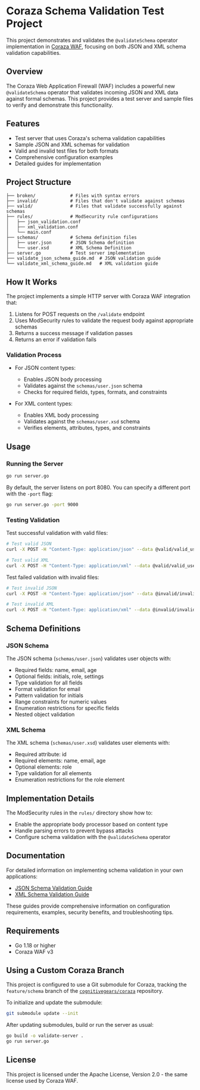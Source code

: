 # Coraza Schema Validation Test Project

This project demonstrates and validates the `@validateSchema` operator implementation in [Coraza WAF](https://github.com/corazawaf/coraza), focusing on both JSON and XML schema validation capabilities.

## Overview

The Coraza Web Application Firewall (WAF) includes a powerful new `@validateSchema` operator that validates incoming JSON and XML data against formal schemas. This project provides a test server and sample files to verify and demonstrate this functionality.

## Features

- Test server that uses Coraza's schema validation capabilities
- Sample JSON and XML schemas for validation
- Valid and invalid test files for both formats
- Comprehensive configuration examples
- Detailed guides for implementation

## Project Structure

```
├── broken/             # Files with syntax errors
├── invalid/            # Files that don't validate against schemas
├── valid/              # Files that validate successfully against schemas
├── rules/              # ModSecurity rule configurations
│   ├── json_validation.conf
│   ├── xml_validation.conf
│   └── main.conf
├── schemas/            # Schema definition files
│   ├── user.json       # JSON Schema definition
│   └── user.xsd        # XML Schema Definition
├── server.go           # Test server implementation
├── validate_json_schema_guide.md  # JSON validation guide
└── validate_xml_schema_guide.md   # XML validation guide
```

## How It Works

The project implements a simple HTTP server with Coraza WAF integration that:

1. Listens for POST requests on the `/validate` endpoint
2. Uses ModSecurity rules to validate the request body against appropriate schemas
3. Returns a success message if validation passes
4. Returns an error if validation fails

### Validation Process

- For JSON content types:
  - Enables JSON body processing
  - Validates against the `schemas/user.json` schema
  - Checks for required fields, types, formats, and constraints

- For XML content types:
  - Enables XML body processing
  - Validates against the `schemas/user.xsd` schema
  - Verifies elements, attributes, types, and constraints

## Usage

### Running the Server

```bash
go run server.go
```

By default, the server listens on port 8080. You can specify a different port with the `-port` flag:

```bash
go run server.go -port 9000
```

### Testing Validation

Test successful validation with valid files:

```bash
# Test valid JSON
curl -X POST -H "Content-Type: application/json" --data @valid/valid_user.json http://localhost:8080/validate

# Test valid XML
curl -X POST -H "Content-Type: application/xml" --data @valid/valid_user.xml http://localhost:8080/validate
```

Test failed validation with invalid files:

```bash
# Test invalid JSON
curl -X POST -H "Content-Type: application/json" --data @invalid/invalid_user.json http://localhost:8080/validate

# Test invalid XML
curl -X POST -H "Content-Type: application/xml" --data @invalid/invalid_user.xml http://localhost:8080/validate
```

## Schema Definitions

### JSON Schema

The JSON schema (`schemas/user.json`) validates user objects with:
- Required fields: name, email, age
- Optional fields: initials, role, settings
- Type validation for all fields
- Format validation for email
- Pattern validation for initials
- Range constraints for numeric values
- Enumeration restrictions for specific fields
- Nested object validation

### XML Schema

The XML schema (`schemas/user.xsd`) validates user elements with:
- Required attribute: id
- Required elements: name, email, age
- Optional elements: role
- Type validation for all elements
- Enumeration restrictions for the role element

## Implementation Details

The ModSecurity rules in the `rules/` directory show how to:
- Enable the appropriate body processor based on content type
- Handle parsing errors to prevent bypass attacks
- Configure schema validation with the `@validateSchema` operator

## Documentation

For detailed information on implementing schema validation in your own applications:

- [JSON Schema Validation Guide](validate_json_schema_guide.md)
- [XML Schema Validation Guide](validate_xml_schema_guide.md)

These guides provide comprehensive information on configuration requirements, examples, security benefits, and troubleshooting tips.

## Requirements

- Go 1.18 or higher
- Coraza WAF v3
## Using a Custom Coraza Branch

This project is configured to use a Git submodule for Coraza, tracking the `feature/schema` branch of the
[`cognitivegears/coraza`](https://github.com/cognitivegears/coraza) repository.

To initialize and update the submodule:
```bash
git submodule update --init
```

After updating submodules, build or run the server as usual:
```bash
go build -o validate-server .
go run server.go
```

## License

This project is licensed under the Apache License, Version 2.0 - the same license used by Coraza WAF.
